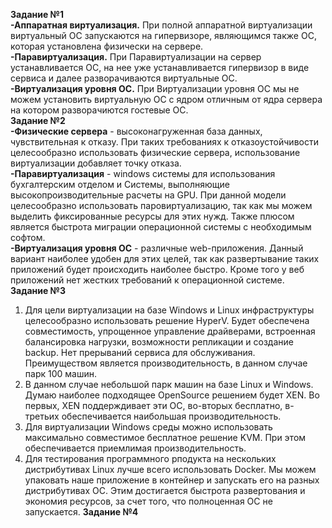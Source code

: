 **Задание №1**   
**-Аппаратная виртуализация.** При полной аппаратной виртуализации виртуальный ОС запускаются на гипервизоре, являющимся также ОС, которая установлена физически на сервере.  
**-Паравиртуализация.** При Паравиртуализации на сервер устанавливается ОС, на нее уже устанавливается гипервизор в виде сервиса и далее разворачиваются виртуальные ОС.  
**-Виртуализация уровня ОС.** При Виртуализации уровня ОС мы не можем установить виртуальную ОС с ядром отличным от ядра сервера на котором разворачиются гостевые ОС.  
**Задание №2**  
**-Физические сервера** - высоконагруженная база данных, чувствительная к отказу. При таких требованиях к отказоустойчивости целесообразно использовать физические сервера, использование виртуализации добавляет точку отказа.  
**-Паравиртуализация** - windows системы для использования бухгалтерским отделом и Системы, выполняющие высокопроизводительные расчеты на GPU. При данной модели целесообразно использовать паровиртуализацию, так как мы можем выделить фиксированные ресурсы для этих нужд. Также плюсом является быстрота миграции операционной системы с необходимым софтом.  
**-Виртуализация уровня ОС** - различные web-приложения. Данный вариант наиболее удобен для этих целей, так как развертывание таких приложений будет происходить наиболее быстро. Кроме того у веб приложений нет жестких требований к операционной системе.  
**Задание №3**   
1. Для цели виртуализации на базе Windows и Linux инфраструктуры целесообразно использовать решение HyperV. Будет обеспечена совместимость, упрощенное управление драйверами, встроенная балансировка нагрузки, возможности репликации и создание backup. Нет прерываний сервиса для обслуживания. Преимуществом является производительность, в данном случае парк 100 машин.  
2. В данном случае небольшой парк машин на базе Linux и Windows. Думаю наиболее подходящее OpenSource решением будет XEN. Во первых, XEN поддерждивает эти ОС, во-вторых бесплатно, в-третьих обеспечивается наибольшая производительность.
3. Для виртуализации Windows среды можно использовать максимально совместимое бесплатное решение KVM. При этом обеспечивается приемлимая производительность.
4. Для тестирования программного рподукта на нескольких дистрибутивах Linux лучше всего использовать Docker. Мы можем упаковать наше приложение в контейнер и запускать его на разных дистрибутивах ОС. Этим достигается быстрота развертования и экономия ресурсов, за счет того, что полноценная ОС не запускается.
**Задание №4**  
